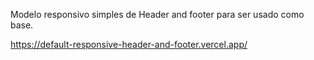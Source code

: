 Modelo responsivo simples de Header and footer para ser usado como base.

https://default-responsive-header-and-footer.vercel.app/
